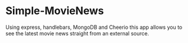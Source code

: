 # Simple-MovieNews
Using express, handlebars, MongoDB and Cheerio this app allows you to see the latest movie news straight from an external source.
